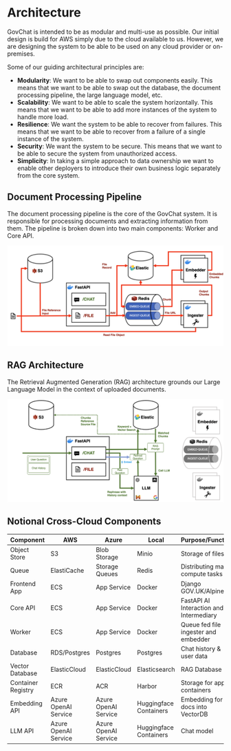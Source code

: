 # Architecture

GovChat is intended to be as modular and multi-use as possible. Our initial design is build for AWS simply due to the cloud available to us. However, we are designing the system to be able to be used on any cloud provider or on-premises.

Some of our guiding architectural principles are:

- **Modularity**: We want to be able to swap out components easily. This means that we want to be able to swap out the database, the document processing pipeline, the large language model, etc.
- **Scalability**: We want to be able to scale the system horizontally. This means that we want to be able to add more instances of the system to handle more load.
- **Resilience**: We want the system to be able to recover from failures. This means that we want to be able to recover from a failure of a single instance of the system.
- **Security**: We want the system to be secure. This means that we want to be able to secure the system from unauthorized access.
- **Simplicity**: In taking a simple approach to data ownership we want to enable other deployers to introduce their own business logic separately from the core system.

## Document Processing Pipeline

The document processing pipeline is the core of the GovChat system. It is responsible for processing documents and extracting information from them. The pipeline is broken down into two main components: Worker and Core API.

![Document Processing Pipeline](../assets/document_processing_pipeline.png)


## RAG Architecture

The Retrieval Augmented Generation (RAG) architecture grounds our Large Language Model in the context of uploaded documents. 

![RAG Architecture](../assets/rag_architecture.png)


## Notional Cross-Cloud Components

| Component | AWS | Azure | Local | Purpose/Function                           |
|-----------|-----|-------|---------|--------------------------------------------|
| Object Store | S3 | Blob Storage | Minio | Storage of files                           |
| Queue | ElastiCache | Storage Queues | Redis | Distributing many compute tasks            |
| Frontend App | ECS | App Service | Docker | Django GOV.UK/AlpineJS                     |
| Core API | ECS | App Service | Docker | FastAPI AI Interaction and DB Intermediary |
| Worker | ECS | App Service | Docker | Queue fed file ingester and embedder               |
| Database | RDS/Postgres | Postgres | Postgres | Chat history & user data          |
| Vector Database | ElasticCloud | ElasticCloud | Elasticsearch | RAG Database                               |
| Container Registry | ECR | ACR | Harbor | Storage for app containers                 |
| Embedding API | Azure OpenAI Service | Azure OpenAI Service | Huggingface Containers | Embedding for docs into VectorDB           |
| LLM API | Azure OpenAI Service | Azure OpenAI Service | Huggingface Containers | Chat model                                 |
